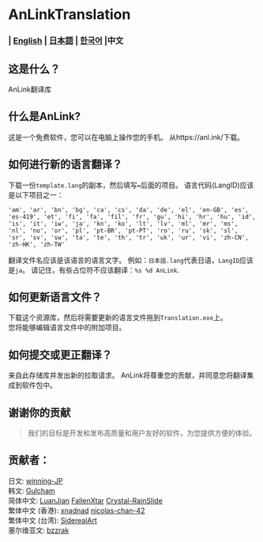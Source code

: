 # AnLinkTranslation
### | [English](README.md) | [日本語](README.ja.md) | [한국어](README.ko.md) |中文

这是什么？
---
AnLink翻译库

什么是AnLink?
---
这是一个免费软件，您可以在电脑上操作您的手机。
从https://anl.ink/下载。

如何进行新的语言翻译？
---
下载一份`template.lang`的副本，然后填写`=`后面的项目。
语言代码(LangID)应该是以下项目之一：
```
'am', 'ar', 'bn', 'bg', 'ca', 'cs', 'da', 'de', 'el', 'en-GB', 'es', 'es-419', 'et', 'fi', 'fa', 'fil', 'fr', 'gu', 'hi', 'hr', 'hu', 'id', 'is', 'it', 'iw', 'ja', 'kn', 'ko', 'lt', 'lv', 'ml', 'mr', 'ms', 'nl', 'no', 'or', 'pl', 'pt-BR', 'pt-PT', 'ro', 'ru', 'sk', 'sl', 'sr', 'sv', 'sw', 'ta', 'te', 'th', 'tr', 'uk', 'ur', 'vi', 'zh-CN', 'zh-HK', 'zh-TW'
```
翻译文件名应该是该语言的语言文字。
例如：`日本語.lang`代表日语，`LangID`应该是`ja`。 
请记住，有些占位符不应该翻译：`%s %d AnLink`.

如何更新语言文件？
---
下载这个资源库，然后将需要更新的语言文件拖到`Translation.exe`上。  
您将能够编辑语言文件中的附加项目。

如何提交或更正翻译？
---
来自此存储库并发出新的拉取请求。
AnLink将尊重您的贡献，并同意您将翻译集成到软件包中。

谢谢你的贡献
---
> 我们的目标是开发和发布高质量和用户友好的软件，为您提供方便的体验。

贡献者：
---
日文: [winning-JP](https://github.com/winning-JP)  
韩文: [Gulcham](https://twitter.com/Guruchandayo)   
简体中文: [LuanJian](https://github.com/LuanJian) [FallenXtar](https://github.com/FallenXtar) [Crystal-RainSlide](https://github.com/Crystal-RainSlide)  
繁体中文 (香港): [xnadnad](https://github.com/xnadnad) [nicolas-chan-42](https://github.com/nicolas-chan-42)  
繁体中文 (台湾): [SiderealArt](https://github.com/SiderealArt)  
塞尔维亚文: [bzzrak](https://github.com/bzzrak)
